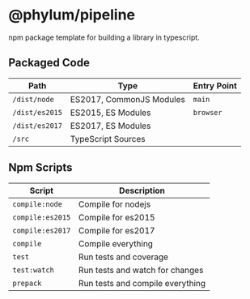# @phylum/pipeline
npm package template for building a library in typescript.

## Packaged Code
| Path | Type | Entry Point |
|-|-|-|
| `/dist/node` | ES2017, CommonJS Modules | `main` |
| `/dist/es2015` | ES2015, ES Modules | `browser` |
| `/dist/es2017` | ES2017, ES Modules | |
| `/src` | TypeScript Sources | |

## Npm Scripts
| Script | Description |
|-|-|
| `compile:node` | Compile for nodejs |
| `compile:es2015` | Compile for es2015 |
| `compile:es2017` | Compile for es2017 |
| `compile` | Compile everything |
| `test` | Run tests and coverage |
| `test:watch` | Run tests and watch for changes |
| `prepack` | Run tests and compile everything |
